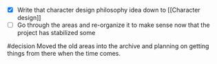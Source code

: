 - [x] Write that character design philosophy idea down to [[Character design]]
- [ ] Go through the areas and re-organize it to make sense now that the project has stabilized some

#decision Moved the old areas into the archive and planning on getting things from there when the time comes.